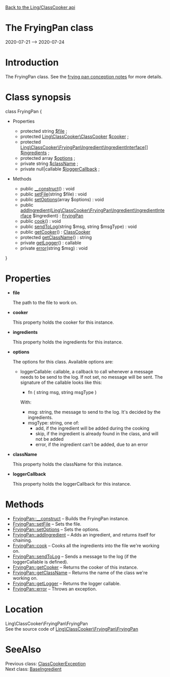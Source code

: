 [Back to the Ling/ClassCooker api](https://github.com/lingtalfi/ClassCooker/blob/master/doc/api/Ling/ClassCooker.md)



The FryingPan class
================
2020-07-21 --> 2020-07-24






Introduction
============

The FryingPan class.
See the [frying pan conception notes](https://github.com/lingtalfi/ClassCooker/blob/master/doc/pages/frying-pan-conception-notes.md) for more details.



Class synopsis
==============


class <span class="pl-k">FryingPan</span>  {

- Properties
    - protected string [$file](#property-file) ;
    - protected [Ling\ClassCooker\ClassCooker](https://github.com/lingtalfi/ClassCooker/blob/master/doc/api/Ling/ClassCooker/ClassCooker.md) [$cooker](#property-cooker) ;
    - protected [Ling\ClassCooker\FryingPan\Ingredient\IngredientInterface[]](https://github.com/lingtalfi/ClassCooker/blob/master/doc/api/Ling/ClassCooker/FryingPan/Ingredient/IngredientInterface.md) [$ingredients](#property-ingredients) ;
    - protected array [$options](#property-options) ;
    - private string [$className](#property-className) ;
    - private null|callable [$loggerCallback](#property-loggerCallback) ;

- Methods
    - public [__construct](https://github.com/lingtalfi/ClassCooker/blob/master/doc/api/Ling/ClassCooker/FryingPan/FryingPan/__construct.md)() : void
    - public [setFile](https://github.com/lingtalfi/ClassCooker/blob/master/doc/api/Ling/ClassCooker/FryingPan/FryingPan/setFile.md)(string $file) : void
    - public [setOptions](https://github.com/lingtalfi/ClassCooker/blob/master/doc/api/Ling/ClassCooker/FryingPan/FryingPan/setOptions.md)(array $options) : void
    - public [addIngredient](https://github.com/lingtalfi/ClassCooker/blob/master/doc/api/Ling/ClassCooker/FryingPan/FryingPan/addIngredient.md)([Ling\ClassCooker\FryingPan\Ingredient\IngredientInterface](https://github.com/lingtalfi/ClassCooker/blob/master/doc/api/Ling/ClassCooker/FryingPan/Ingredient/IngredientInterface.md) $ingredient) : [FryingPan](https://github.com/lingtalfi/ClassCooker/blob/master/doc/api/Ling/ClassCooker/FryingPan/FryingPan.md)
    - public [cook](https://github.com/lingtalfi/ClassCooker/blob/master/doc/api/Ling/ClassCooker/FryingPan/FryingPan/cook.md)() : void
    - public [sendToLog](https://github.com/lingtalfi/ClassCooker/blob/master/doc/api/Ling/ClassCooker/FryingPan/FryingPan/sendToLog.md)(string $msg, string $msgType) : void
    - public [getCooker](https://github.com/lingtalfi/ClassCooker/blob/master/doc/api/Ling/ClassCooker/FryingPan/FryingPan/getCooker.md)() : [ClassCooker](https://github.com/lingtalfi/ClassCooker/blob/master/doc/api/Ling/ClassCooker/ClassCooker.md)
    - protected [getClassName](https://github.com/lingtalfi/ClassCooker/blob/master/doc/api/Ling/ClassCooker/FryingPan/FryingPan/getClassName.md)() : string
    - private [getLogger](https://github.com/lingtalfi/ClassCooker/blob/master/doc/api/Ling/ClassCooker/FryingPan/FryingPan/getLogger.md)() : callable
    - private [error](https://github.com/lingtalfi/ClassCooker/blob/master/doc/api/Ling/ClassCooker/FryingPan/FryingPan/error.md)(string $msg) : void

}




Properties
=============

- <span id="property-file"><b>file</b></span>

    The path to the file to work on.
    
    

- <span id="property-cooker"><b>cooker</b></span>

    This property holds the cooker for this instance.
    
    

- <span id="property-ingredients"><b>ingredients</b></span>

    This property holds the ingredients for this instance.
    
    

- <span id="property-options"><b>options</b></span>

    The options for this class.
    Available options are:
    
    - loggerCallable: callable, a callback to call whenever a message needs to be send to the log.
         If not set, no message will be sent.
         The signature of the callable looks like this:
         - fn ( string msg, string msgType )
    
         With:
         - msg: string, the message to send to the log. It's decided by the ingredients.
         - msgType: string, one of:
             - add,      if the ingredient will be added during the cooking
             - skip,     if the ingredient is already found in the class, and will not be added
             - error,    if the ingredient can't be added, due to an error
    
    

- <span id="property-className"><b>className</b></span>

    This property holds the className for this instance.
    
    

- <span id="property-loggerCallback"><b>loggerCallback</b></span>

    This property holds the loggerCallback for this instance.
    
    



Methods
==============

- [FryingPan::__construct](https://github.com/lingtalfi/ClassCooker/blob/master/doc/api/Ling/ClassCooker/FryingPan/FryingPan/__construct.md) &ndash; Builds the FryingPan instance.
- [FryingPan::setFile](https://github.com/lingtalfi/ClassCooker/blob/master/doc/api/Ling/ClassCooker/FryingPan/FryingPan/setFile.md) &ndash; Sets the file.
- [FryingPan::setOptions](https://github.com/lingtalfi/ClassCooker/blob/master/doc/api/Ling/ClassCooker/FryingPan/FryingPan/setOptions.md) &ndash; Sets the options.
- [FryingPan::addIngredient](https://github.com/lingtalfi/ClassCooker/blob/master/doc/api/Ling/ClassCooker/FryingPan/FryingPan/addIngredient.md) &ndash; Adds an ingredient, and returns itself for chaining.
- [FryingPan::cook](https://github.com/lingtalfi/ClassCooker/blob/master/doc/api/Ling/ClassCooker/FryingPan/FryingPan/cook.md) &ndash; Cooks all the ingredients into the file we're working on.
- [FryingPan::sendToLog](https://github.com/lingtalfi/ClassCooker/blob/master/doc/api/Ling/ClassCooker/FryingPan/FryingPan/sendToLog.md) &ndash; Sends a message to the log (if the loggerCallable is defined).
- [FryingPan::getCooker](https://github.com/lingtalfi/ClassCooker/blob/master/doc/api/Ling/ClassCooker/FryingPan/FryingPan/getCooker.md) &ndash; Returns the cooker of this instance.
- [FryingPan::getClassName](https://github.com/lingtalfi/ClassCooker/blob/master/doc/api/Ling/ClassCooker/FryingPan/FryingPan/getClassName.md) &ndash; Returns the name of the class we're working on.
- [FryingPan::getLogger](https://github.com/lingtalfi/ClassCooker/blob/master/doc/api/Ling/ClassCooker/FryingPan/FryingPan/getLogger.md) &ndash; Returns the logger callable.
- [FryingPan::error](https://github.com/lingtalfi/ClassCooker/blob/master/doc/api/Ling/ClassCooker/FryingPan/FryingPan/error.md) &ndash; Throws an exception.





Location
=============
Ling\ClassCooker\FryingPan\FryingPan<br>
See the source code of [Ling\ClassCooker\FryingPan\FryingPan](https://github.com/lingtalfi/ClassCooker/blob/master/FryingPan/FryingPan.php)



SeeAlso
==============
Previous class: [ClassCookerException](https://github.com/lingtalfi/ClassCooker/blob/master/doc/api/Ling/ClassCooker/Exception/ClassCookerException.md)<br>Next class: [BaseIngredient](https://github.com/lingtalfi/ClassCooker/blob/master/doc/api/Ling/ClassCooker/FryingPan/Ingredient/BaseIngredient.md)<br>
